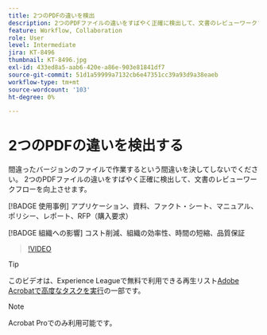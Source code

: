 ```yaml
---
title: 2つのPDFの違いを検出
description: 2つのPDFファイルの違いをすばやく正確に検出して、文書のレビューワークフローを向上させます。
feature: Workflow, Collaboration
role: User
level: Intermediate
jira: KT-8496
thumbnail: KT-8496.jpg
exl-id: 433ed8a5-aab6-420e-a86e-903e81841df7
source-git-commit: 51d1a59999a7132cb6e47351cc39a93d9a38eaeb
workflow-type: tm+mt
source-wordcount: '103'
ht-degree: 0%

---
```


# 2つのPDFの違いを検出する

間違ったバージョンのファイルで作業するという間違いを決してしないでください。 2つのPDFファイルの違いをすばやく正確に検出して、文書のレビューワークフローを向上させます。

[!BADGE 使用事例]
アプリケーション、資料、ファクト・シート、マニュアル、ポリシー、レポート、RFP（購入要求）

[!BADGE 組織への影響]
コスト削減、組織の効率性、時間の短縮、品質保証

>[!VIDEO](https://video.tv.adobe.com/v/337211?quality=12&learn=on&hidetitle=true)

>[!TIP]
>
>このビデオは、Experience Leagueで無料で利用できる再生リスト[Adobe Acrobatで高度なタスクを実行](https://experienceleague.adobe.com/ja/playlists/acrobat-peform-advanced-tasks)の一部です。

>[!NOTE]
>
>Acrobat Proでのみ利用可能です。
